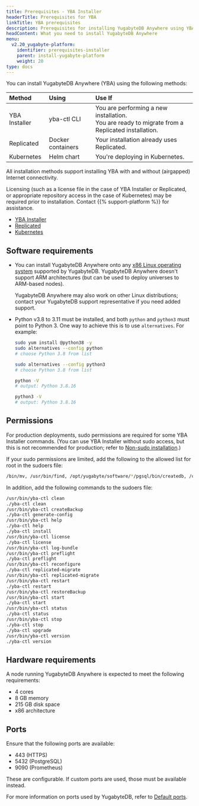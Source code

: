 ```yaml
---
title: Prerequisites - YBA Installer
headerTitle: Prerequisites for YBA
linkTitle: YBA prerequisites
description: Prerequisites for installing YugabyteDB Anywhere using YBA Installer
headContent: What you need to install YugabyteDB Anywhere
menu:
  v2.20_yugabyte-platform:
    identifier: prerequisites-installer
    parent: install-yugabyte-platform
    weight: 20
type: docs
---
```


You can install YugabyteDB Anywhere (YBA) using the following methods:

| Method | Using | Use If |
| :--- | :--- | :--- |
| YBA Installer | yba-ctl CLI | You are performing a new installation.<br>You are ready to migrate from a Replicated installation. |
| Replicated | Docker containers | Your installation already uses Replicated. |
| Kubernetes | Helm chart | You're deploying in Kubernetes. |

All installation methods support installing YBA with and without (airgapped) Internet connectivity.

Licensing (such as a license file in the case of YBA Installer or Replicated, or appropriate repository access in the case of Kubernetes) may be required prior to installation. Contact {{% support-platform %}} for assistance.

<ul class="nav nav-tabs-alt nav-tabs-yb">

  <li>
    <a href="../installer/" class="nav-link active">
      <i class="fa-solid fa-building" aria-hidden="true"></i>YBA Installer</a>
  </li>

  <li>
    <a href="../default/" class="nav-link">
      <i class="fa-solid fa-cloud"></i>Replicated</a>
  </li>

  <li>
    <a href="../kubernetes/" class="nav-link">
      <i class="fa-regular fa-dharmachakra" aria-hidden="true"></i>Kubernetes</a>
  </li>

</ul>

## Software requirements

- You can install YugabyteDB Anywhere onto any [x86 Linux operating system](../../../../reference/configuration/operating-systems/) supported by YugabyteDB. YugabyteDB Anywhere doesn't support ARM architectures (but can be used to deploy universes to ARM-based nodes).

    YugabyteDB Anywhere may also work on other Linux distributions; contact your YugabyteDB support representative if you need added support.

- Python v3.8 to 3.11 must be installed, and both `python` and `python3` must point to Python 3. One way to achieve this is to use `alternatives`. For example:

    ```sh
    sudo yum install @python38 -y
    sudo alternatives --config python
    # choose Python 3.8 from list

    sudo alternatives --config python3
    # choose Python 3.8 from list

    python -V
    # output: Python 3.8.16

    python3 -V
    # output: Python 3.8.16
    ```

## Permissions

For production deployments, sudo permissions are required for some YBA Installer commands. (You can use YBA Installer without sudo access, but this is not recommended for production; refer to [Non-sudo installation](../../install-software/installer/#non-sudo-installation).)

If your sudo permissions are limited, add the following to the allowed list for root in the sudoers file:

```sh
/bin/mv, /usr/bin/find, /opt/yugabyte/software/*/pgsql/bin/createdb, /opt/yugabyte/software/*/pgsql/bin/initdb
```

In addition, add the following commands to the sudoers file:

```sh
/usr/bin/yba-ctl clean
./yba-ctl clean
/usr/bin/yba-ctl createBackup
./yba-ctl generate-config
/usr/bin/yba-ctl help
./yba-ctl help
./yba-ctl install
/usr/bin/yba-ctl license
./yba-ctl license
/usr/bin/yba-ctl log-bundle
/usr/bin/yba-ctl preflight
./yba-ctl preflight
/usr/bin/yba-ctl reconfigure
./yba-ctl replicated-migrate
/usr/bin/yba-ctl replicated-migrate
/usr/bin/yba-ctl restart
./yba-ctl restart
/usr/bin/yba-ctl restoreBackup
/usr/bin/yba-ctl start
./yba-ctl start
/usr/bin/yba-ctl status
./yba-ctl status
/usr/bin/yba-ctl stop
./yba-ctl stop
./yba-ctl upgrade
/usr/bin/yba-ctl version
./yba-ctl version
```

## Hardware requirements

A node running YugabyteDB Anywhere is expected to meet the following requirements:

- 4 cores
- 8 GB memory
- 215 GB disk space
- x86 architecture

## Ports

Ensure that the following ports are available:

- 443 (HTTPS)
- 5432 (PostgreSQL)
- 9090 (Prometheus)

These are configurable. If custom ports are used, those must be available instead.

For more information on ports used by YugabyteDB, refer to [Default ports](../../../../reference/configuration/default-ports).

